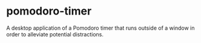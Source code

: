 # pomodoro-timer
A desktop application of a Pomodoro timer that runs outside of a window in order to alleviate potential distractions.
